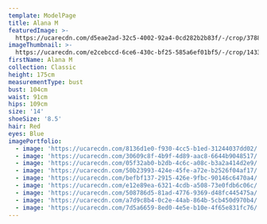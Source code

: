 ```yaml
---
template: ModelPage
title: Alana M
featuredImage: >-
  https://ucarecdn.com/d5eae2ad-32c5-4002-92a4-0cd282b2b83f/-/crop/3788x1990/0,0/-/preview/
imageThumbnail: >-
  https://ucarecdn.com/e2cebccd-6ce6-430c-bf25-585a6ef01bf5/-/crop/1433x1760/1220,0/-/preview/
firstName: Alana M
collection: Classic
height: 175cm
measurementType: bust
bust: 104cm
waist: 91cm
hips: 109cm
size: '14'
shoeSize: '8.5'
hair: Red
eyes: Blue
imagePortfolio:
  - image: 'https://ucarecdn.com/8136d1e0-f930-4cc5-b1ed-31244037dd02/'
  - image: 'https://ucarecdn.com/30609c8f-4b9f-4d89-aac8-6644b9048517/'
  - image: 'https://ucarecdn.com/05f32ab0-b2db-4c6c-a08c-b3a2a414d2e9/'
  - image: 'https://ucarecdn.com/50b23993-424e-45fe-a72e-b2526f04af17/'
  - image: 'https://ucarecdn.com/befbf137-2915-426e-9fbc-90146c6470a4/'
  - image: 'https://ucarecdn.com/e12e89ea-6321-4cdb-a508-73e0fdb6c06c/'
  - image: 'https://ucarecdn.com/508786d5-81ad-4776-9369-d48fc445475a/'
  - image: 'https://ucarecdn.com/a7d9c8b4-0c2e-44ab-864b-5cb450d970b4/'
  - image: 'https://ucarecdn.com/7d5a6659-8ed0-4e5e-b10e-4f65e831fc76/'
---
```


